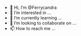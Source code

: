 - 👋 Hi, I’m @Ferrycandra
- 👀 I’m interested in ...
- 🌱 I’m currently learning ...
- 💞️ I’m looking to collaborate on ...
- 📫 How to reach me ...

<!---
Ferrycandra/Ferrycandra is a ✨ special ✨ repository because its `README.md` (this file) appears on your GitHub profile.
You can click the Preview link to take a look at your changes.
--->
